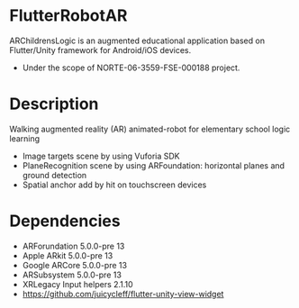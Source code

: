 # FlutterRobotAR

ARChildrensLogic is an augmented educational application based on Flutter/Unity framework for Android/iOS devices. 
   - Under the scope of NORTE-06-3559-FSE-000188  project.

# Description
Walking augmented reality (AR) animated-robot for elementary school logic learning

- Image targets scene by using Vuforia SDK  
- PlaneRecognition scene by using ARFoundation: horizontal planes and ground detection
- Spatial anchor add by hit on touchscreen devices

# Dependencies

- ARForundation 5.0.0-pre 13
- Apple ARkit  5.0.0-pre 13
- Google ARCore  5.0.0-pre 13
- ARSubsystem  5.0.0-pre 13
- XRLegacy Input helpers 2.1.10
- https://github.com/juicycleff/flutter-unity-view-widget
